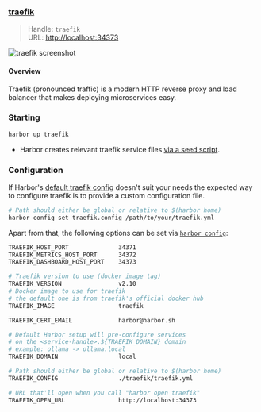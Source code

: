 ### [traefik](https://github.com/traefik/traefik)

> Handle: `traefik`<br/>
> URL: [http://localhost:34373](http://localhost:34373)

![traefik screenshot](harbor-traefik.png)

#### Overview

Traefik (pronounced traffic) is a modern HTTP reverse proxy and load balancer that makes deploying microservices easy.

### Starting

```bash
harbor up traefik
```

- Harbor creates relevant traefik service files [via a seed script](../.scripts/seed-traefik.ts).

### Configuration

If Harbor's [default traefik config](../traefik/traefik.yml) doesn't suit your needs the expected way to configure traefik is to provide a custom configuration file.

```bash
# Path should either be global or relative to $(harbor home)
harbor config set traefik.config /path/to/your/traefik.yml
```

Apart from that, the following options can be set via [`harbor config`](./3.-Harbor-CLI-Reference#harbor-config):

```bash
TRAEFIK_HOST_PORT              34371
TRAEFIK_METRICS_HOST_PORT      34372
TRAEFIK_DASHBOARD_HOST_PORT    34373

# Traefik version to use (docker image tag)
TRAEFIK_VERSION                v2.10
# Docker image to use for traefik
# the default one is from traefik's official docker hub
TRAEFIK_IMAGE                  traefik

TRAEFIK_CERT_EMAIL             harbor@harbor.sh

# Default Harbor setup will pre-configure services
# on the <service-handle>.${TRAEFIK_DOMAIN} domain
# example: ollama -> ollama.local
TRAEFIK_DOMAIN                 local

# Path should either be global or relative to $(harbor home)
TRAEFIK_CONFIG                 ./traefik/traefik.yml

# URL that'll open when you call "harbor open traefik"
TRAEFIK_OPEN_URL               http://localhost:34373
```

